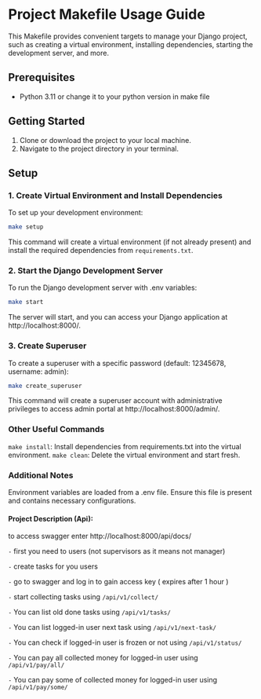# Project Makefile Usage Guide

This Makefile provides convenient targets to manage your Django project, such as creating a virtual environment, installing dependencies, starting the development server, and more.

## Prerequisites

- Python 3.11 or change it to your python version in make file

## Getting Started

1. Clone or download the project to your local machine.
2. Navigate to the project directory in your terminal.

## Setup

### 1. Create Virtual Environment and Install Dependencies

To set up your development environment:

```bash
make setup
```
This command will create a virtual environment (if not already present) and install the required dependencies from `requirements.txt`.


### 2. Start the Django Development Server
To run the Django development server with .env variables:

```bash
make start
```
The server will start, and you can access your Django application at http://localhost:8000/.

### 3. Create Superuser

To create a superuser with a specific password (default: 12345678, username: admin):
```bash
make create_superuser
```
This command will create a superuser account with administrative privileges to access admin portal at 
http://localhost:8000/admin/.

### Other Useful Commands

`make install`: Install dependencies from requirements.txt into the virtual environment.
`make clean`:  Delete the virtual environment and start fresh.

### Additional Notes

Environment variables are loaded from a .env file. Ensure this file is present and contains necessary configurations.

#### Project Description (Api):

to access swagger enter http://localhost:8000/api/docs/

`-` first you need to users (not supervisors as it means not manager) 

`-` create tasks for you users

`-` go to swagger and log in to gain access key ( expires after 1 hour ) 

`-` start collecting tasks using `/api/v1/collect/`

`-` You can list old done tasks using `/api/v1/tasks/`

`-` You can list logged-in user next task using `/api/v1/next-task/`

`-` You can check if logged-in user is frozen or not using `/api/v1/status/`

`-` You can pay all collected money for logged-in user using `/api/v1/pay/all/`

`-` You can pay some of collected money for logged-in user using `/api/v1/pay/some/`